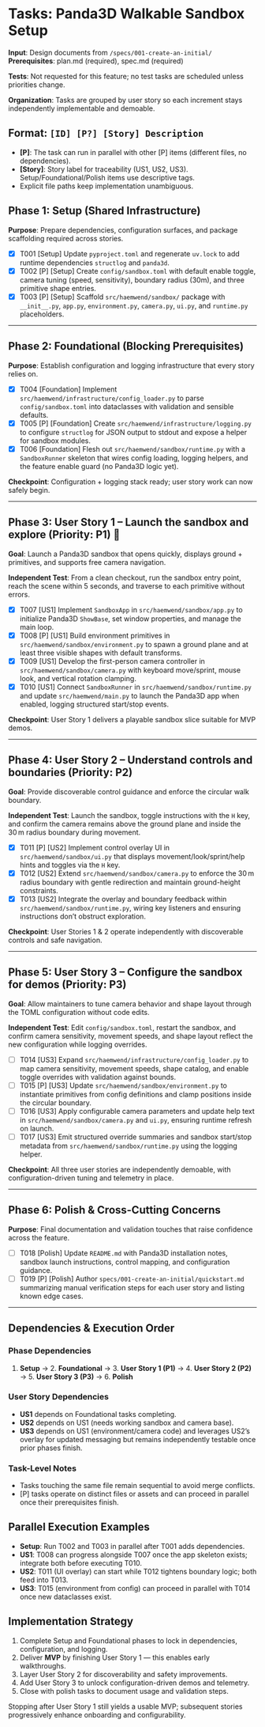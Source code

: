# Tasks: Panda3D Walkable Sandbox Setup

**Input**: Design documents from `/specs/001-create-an-initial/`
**Prerequisites**: plan.md (required), spec.md (required)

**Tests**: Not requested for this feature; no test tasks are scheduled unless priorities change.

**Organization**: Tasks are grouped by user story so each increment stays independently implementable and demoable.

## Format: `[ID] [P?] [Story] Description`

- **[P]**: The task can run in parallel with other [P] items (different files, no dependencies).
- **[Story]**: Story label for traceability (US1, US2, US3). Setup/Foundational/Polish items use descriptive tags.
- Explicit file paths keep implementation unambiguous.

## Phase 1: Setup (Shared Infrastructure)

**Purpose**: Prepare dependencies, configuration surfaces, and package scaffolding required across stories.

- [X] T001 [Setup] Update `pyproject.toml` and regenerate `uv.lock` to add runtime dependencies `structlog` and `panda3d`.
- [X] T002 [P] [Setup] Create `config/sandbox.toml` with default enable toggle, camera tuning (speed, sensitivity), boundary radius (30m), and three primitive shape entries.
- [X] T003 [P] [Setup] Scaffold `src/haemwend/sandbox/` package with `__init__.py`, `app.py`, `environment.py`, `camera.py`, `ui.py`, and `runtime.py` placeholders.

---

## Phase 2: Foundational (Blocking Prerequisites)

**Purpose**: Establish configuration and logging infrastructure that every story relies on.

- [X] T004 [Foundation] Implement `src/haemwend/infrastructure/config_loader.py` to parse `config/sandbox.toml` into dataclasses with validation and sensible defaults.
- [X] T005 [P] [Foundation] Create `src/haemwend/infrastructure/logging.py` to configure `structlog` for JSON output to stdout and expose a helper for sandbox modules.
- [X] T006 [Foundation] Flesh out `src/haemwend/sandbox/runtime.py` with a `SandboxRunner` skeleton that wires config loading, logging helpers, and the feature enable guard (no Panda3D logic yet).

**Checkpoint**: Configuration + logging stack ready; user story work can now safely begin.

---

## Phase 3: User Story 1 – Launch the sandbox and explore (Priority: P1) 🎯

**Goal**: Launch a Panda3D sandbox that opens quickly, displays ground + primitives, and supports free camera navigation.

**Independent Test**: From a clean checkout, run the sandbox entry point, reach the scene within 5 seconds, and traverse to each primitive without errors.

- [X] T007 [US1] Implement `SandboxApp` in `src/haemwend/sandbox/app.py` to initialize Panda3D `ShowBase`, set window properties, and manage the main loop.
- [X] T008 [P] [US1] Build environment primitives in `src/haemwend/sandbox/environment.py` to spawn a ground plane and at least three visible shapes with default transforms.
- [X] T009 [US1] Develop the first-person camera controller in `src/haemwend/sandbox/camera.py` with keyboard move/sprint, mouse look, and vertical rotation clamping.
- [X] T010 [US1] Connect `SandboxRunner` in `src/haemwend/sandbox/runtime.py` and update `src/haemwend/main.py` to launch the Panda3D app when enabled, logging structured start/stop events.

**Checkpoint**: User Story 1 delivers a playable sandbox slice suitable for MVP demos.

---

## Phase 4: User Story 2 – Understand controls and boundaries (Priority: P2)

**Goal**: Provide discoverable control guidance and enforce the circular walk boundary.

**Independent Test**: Launch the sandbox, toggle instructions with the `H` key, and confirm the camera remains above the ground plane and inside the 30 m radius boundary during movement.

- [X] T011 [P] [US2] Implement control overlay UI in `src/haemwend/sandbox/ui.py` that displays movement/look/sprint/help hints and toggles via the `H` key.
- [X] T012 [US2] Extend `src/haemwend/sandbox/camera.py` to enforce the 30 m radius boundary with gentle redirection and maintain ground-height constraints.
- [X] T013 [US2] Integrate the overlay and boundary feedback within `src/haemwend/sandbox/runtime.py`, wiring key listeners and ensuring instructions don’t obstruct exploration.

**Checkpoint**: User Stories 1 & 2 operate independently with discoverable controls and safe navigation.

---

## Phase 5: User Story 3 – Configure the sandbox for demos (Priority: P3)

**Goal**: Allow maintainers to tune camera behavior and shape layout through the TOML configuration without code edits.

**Independent Test**: Edit `config/sandbox.toml`, restart the sandbox, and confirm camera sensitivity, movement speeds, and shape layout reflect the new configuration while logging overrides.

- [ ] T014 [US3] Expand `src/haemwend/infrastructure/config_loader.py` to map camera sensitivity, movement speeds, shape catalog, and enable toggle overrides with validation against bounds.
- [ ] T015 [P] [US3] Update `src/haemwend/sandbox/environment.py` to instantiate primitives from config definitions and clamp positions inside the circular boundary.
- [ ] T016 [US3] Apply configurable camera parameters and update help text in `src/haemwend/sandbox/camera.py` and `ui.py`, ensuring runtime refresh on launch.
- [ ] T017 [US3] Emit structured override summaries and sandbox start/stop metadata from `src/haemwend/sandbox/runtime.py` using the logging helper.

**Checkpoint**: All three user stories are independently demoable, with configuration-driven tuning and telemetry in place.

---

## Phase 6: Polish & Cross-Cutting Concerns

**Purpose**: Final documentation and validation touches that raise confidence across the feature.

- [ ] T018 [Polish] Update `README.md` with Panda3D installation notes, sandbox launch instructions, control mapping, and configuration guidance.
- [ ] T019 [P] [Polish] Author `specs/001-create-an-initial/quickstart.md` summarizing manual verification steps for each user story and listing known edge cases.

---

## Dependencies & Execution Order

### Phase Dependencies

1. **Setup** → 2. **Foundational** → 3. **User Story 1 (P1)** → 4. **User Story 2 (P2)** → 5. **User Story 3 (P3)** → 6. **Polish**

### User Story Dependencies

- **US1** depends on Foundational tasks completing.
- **US2** depends on US1 (needs working sandbox and camera base).
- **US3** depends on US1 (environment/camera code) and leverages US2’s overlay for updated messaging but remains independently testable once prior phases finish.

### Task-Level Notes

- Tasks touching the same file remain sequential to avoid merge conflicts.
- [P] tasks operate on distinct files or assets and can proceed in parallel once their prerequisites finish.

## Parallel Execution Examples

- **Setup**: Run T002 and T003 in parallel after T001 adds dependencies.
- **US1**: T008 can progress alongside T007 once the app skeleton exists; integrate both before executing T010.
- **US2**: T011 (UI overlay) can start while T012 tightens boundary logic; both feed into T013.
- **US3**: T015 (environment from config) can proceed in parallel with T014 once new dataclasses exist.

## Implementation Strategy

1. Complete Setup and Foundational phases to lock in dependencies, configuration, and logging.
2. Deliver **MVP** by finishing User Story 1 — this enables early walkthroughs.
3. Layer User Story 2 for discoverability and safety improvements.
4. Add User Story 3 to unlock configuration-driven demos and telemetry.
5. Close with polish tasks to document usage and validation steps.

Stopping after User Story 1 still yields a usable MVP; subsequent stories progressively enhance onboarding and configurability.

